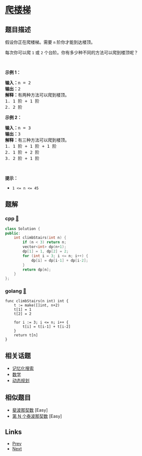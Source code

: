 
# [爬楼梯](https://leetcode-cn.com/problems/climbing-stairs)

## 题目描述

<p>假设你正在爬楼梯。需要 <code>n</code>&nbsp;阶你才能到达楼顶。</p>

<p>每次你可以爬 <code>1</code> 或 <code>2</code> 个台阶。你有多少种不同的方法可以爬到楼顶呢？</p>

<p>&nbsp;</p>

<p><strong>示例 1：</strong></p>

<pre>
<strong>输入：</strong>n = 2
<strong>输出：</strong>2
<strong>解释：</strong>有两种方法可以爬到楼顶。
1. 1 阶 + 1 阶
2. 2 阶</pre>

<p><strong>示例 2：</strong></p>

<pre>
<strong>输入：</strong>n = 3
<strong>输出：</strong>3
<strong>解释：</strong>有三种方法可以爬到楼顶。
1. 1 阶 + 1 阶 + 1 阶
2. 1 阶 + 2 阶
3. 2 阶 + 1 阶
</pre>

<p>&nbsp;</p>

<p><strong>提示：</strong></p>

<ul>
	<li><code>1 &lt;= n &lt;= 45</code></li>
</ul>


## 题解

### cpp [🔗](climbing-stairs.cpp) 
```cpp
class Solution {
public:
    int climbStairs(int n) {
        if (n < 3) return n;
        vector<int> dp(n+1);
        dp[1] = 1, dp[2] = 2;
        for (int i = 3; i <= n; i++) {
            dp[i] = dp[i-1] + dp[i-2];
        }
        return dp[n];
    }
};
```
### golang [🔗](climbing-stairs.go) 
```golang
func climbStairs(n int) int {
	t := make([]int, n+2)
	t[1] = 1
	t[2] = 2

	for i := 3; i <= n; i++ {
		t[i] = t[i-1] + t[i-2]
	}
	return t[n]
}

```


## 相关话题

- [记忆化搜索](https://leetcode-cn.com/tag/memoization) 
- [数学](https://leetcode-cn.com/tag/math) 
- [动态规划](https://leetcode-cn.com/tag/dynamic-programming) 


## 相似题目

- [斐波那契数](../fibonacci-number/README.md)  [Easy] 
- [第 N 个泰波那契数](../n-th-tribonacci-number/README.md)  [Easy] 


## Links

- [Prev](../sqrtx/README.md) 
- [Next](../simplify-path/README.md) 


